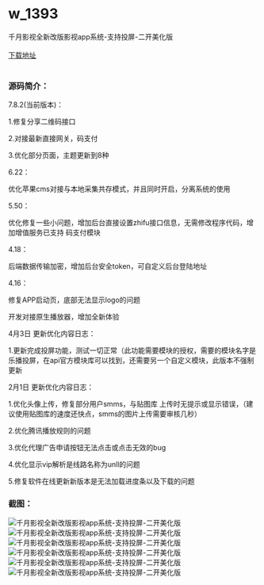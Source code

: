 # w_1393
千月影视全新改版影视app系统-支持投屏-二开美化版
<br/></br>
[下载地址](https://www.uuid2.com/1393.html "下载地址")
<br/></br>
<h3>源码简介：</h3>
<p>7.8.2(当前版本)：<p>
<p>1.修复分享二维码接口<p>
<p>2.对接最新直接网关，码支付<p>
<p>3.优化部分页面，主题更新到8种<p>
<p>6.22：<p>
<p>优化苹果cms对接与本地采集共存模式，并且同时开启，分离系统的使用<p>
<p>5.50：<p>
<p>优化修复一些小问题，增加后台直接设置zhifu接口信息，无需修改程序代码，增加增值服务已支持 码支付模块<p>
<p>4.18：<p>
<p>后端数据传输加密，增加后台安全token，可自定义后台登陆地址<p>
<p>4.16：<p>
<p>修复APP启动页，底部无法显示logo的问题<p>
<p>开发对接原生播放器，增加全新体验<p>
<p>4月3日  更新优化内容日志：<p>
<p>1.更新完成投屏功能，测试一切正常（此功能需要模块的授权，需要的模块名字是乐播投屏，在api官方模块库可以找到，还需要另一个自定义模块，此版本不强制更新<p>
<p>2月1日  更新优化内容日志：<p>
<p>1.优化头像上传，修复部分用户smms，与贴图库 上传时无提示或显示错误，（建议使用贴图库的速度还快点，smms的图片上传需要审核几秒）<p>
<p>2.优化腾讯播放规则的问题<p>
<p>3.优化代理广告申请按钮无法点击或点击无效的bug<p>
<p>4.优化显示vip解析是线路名称为unll的问题<p>
<p>5.修复软件在线更新新版本是无法加载进度条以及下载的问题<p>
<h3>截图：</h3>
<img src="https://www.uuid2.com/wp-content/uploads/img/202108/15804b2956.png" alt="千月影视全新改版影视app系统-支持投屏-二开美化版"><img src="https://www.uuid2.com/wp-content/uploads/img/202108/45fcc31190.png" alt="千月影视全新改版影视app系统-支持投屏-二开美化版"><img src="https://www.uuid2.com/wp-content/uploads/img/202108/f850807277.png" alt="千月影视全新改版影视app系统-支持投屏-二开美化版"><img src="https://www.uuid2.com/wp-content/uploads/img/202108/4cb8642359.png" alt="千月影视全新改版影视app系统-支持投屏-二开美化版"><img src="https://www.uuid2.com/wp-content/uploads/img/202108/bff62c3729.png" alt="千月影视全新改版影视app系统-支持投屏-二开美化版"><img src="https://www.uuid2.com/wp-content/uploads/img/202108/bff62c3798.png" alt="千月影视全新改版影视app系统-支持投屏-二开美化版">
